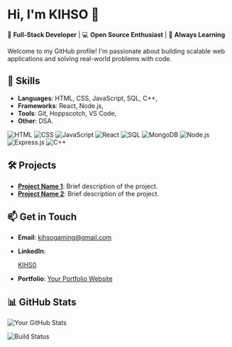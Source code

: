 # Hi, I'm KIHSO 👋

🚀 **Full-Stack Developer** | 💻 **Open Source Enthusiast** | 🌱 **Always Learning**

Welcome to my GitHub profile! I'm passionate about building scalable web applications and solving real-world problems with code.

## 🔧 **Skills**
- **Languages**: HTML, CSS, JavaScript, SQL, C++,
- **Frameworks**: React, Node.js, 
- **Tools**: Git, Hoppscotch, VS Code,
- **Other**: DSA.


![HTML](https://img.shields.io/badge/HTML-5-orange)
![CSS](https://img.shields.io/badge/CSS-3-blue)
![JavaScript](https://img.shields.io/badge/JavaScript-ES6-yellow)
![React](https://img.shields.io/badge/React-18.2-blue)
![SQL](https://img.shields.io/badge/SQL-Structured%20Query%20Language-blue)
![MongoDB](https://img.shields.io/badge/MongoDB-NoSQL-green)
![Node.js](https://img.shields.io/badge/Node.js-18.x-green)
![Express.js](https://img.shields.io/badge/Express.js-4.x-lightgrey)
![C++](https://img.shields.io/badge/C++-17-orange)


## 🛠️ **Projects**
- **[Project Name 1](link)**: Brief description of the project.
- **[Project Name 2](link)**: Brief description of the project.

## 📫 **Get in Touch**
- **Email**:
   kihsogaming@gmail.com

- **LinkedIn**:<div class="badge-base LI-profile-badge" data-locale="en_US" data-size="medium" data-theme="light" data-type="VERTICAL" data-vanity="kihs0786" data-version="v1"><a class="badge-base__link LI-simple-link" href="https://np.linkedin.com/in/kihs0786?trk=profile-badge">KIHS0</a></div>
              
              
- **Portfolio**:
   [Your Portfolio Website](link)

## 📊 **GitHub Stats**
![Your GitHub Stats](https://github-readme-stats.vercel.app/api?username=KIHSO&show_icons=true&theme=radical)


![Build Status](https://github.com/KIHSO/yourrepo/actions/workflows/main.yml/badge.svg)

